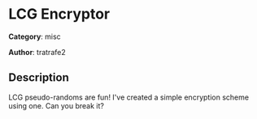 # LCG Encryptor


**Category**: misc

**Author**: tratrafe2

## Description

LCG pseudo-randoms are fun! I've created a simple encryption scheme using one. Can you break it?